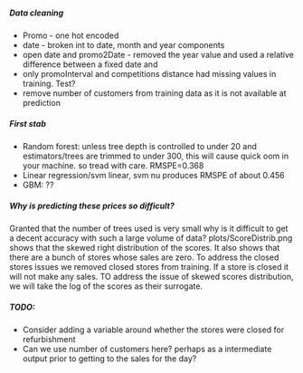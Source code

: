 ##### Data cleaning
- Promo - one hot encoded
- date - broken int to date, month and year components
- open date and promo2Date - removed the year value and used a relative difference between a fixed date and  
- only promoInterval and competitions distance had missing values in training. Test?
- remove number of customers from training data as it is not available at prediction


##### First stab
- Random forest: unless tree depth is controlled to under 20 and estimators/trees are trimmed to under 300, this will cause quick oom in your machine. so tread with care. RMSPE=0.368
- Linear regression/svm linear, svm nu produces RMSPE of about 0.456
- GBM: ??

##### Why is predicting these prices so difficult?
Granted that the number of trees used is very small why is it difficult to get a decent accuracy with such a large volume of data? 
plots/ScoreDistrib.png shows that the skewed right distribution of the scores. It also shows that there are a bunch of stores whose sales are zero.
To address the closed stores issues we removed closed stores from training. If a store is closed it will not make any sales. TO address the issue of skewed scores distribution, we will take the log of the scores as their surrogate.

##### TODO:
- Consider adding a variable around whether the stores were closed for refurbishment
- Can we use number of customers here? perhaps as a intermediate output prior to getting to the sales for the day?
